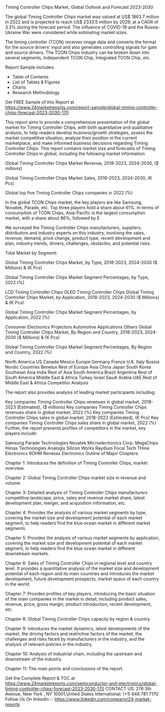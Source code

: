 Timing Controller Chips Market, Global Outlook and Forecast 2023-2030

The global Timing Controller Chips market was valued at US$ 1863.7 million in 2022 and is projected to reach US$ 2333.5 million by 2029, at a CAGR of 3.3% during the forecast period. The influence of COVID-19 and the Russia-Ukraine War were considered while estimating market sizes.

The timing controller (TCON) receives image data and converts the format for the source drivers' input and also generates controlling signals for gate and source drivers. The TCON Chips industry can be broken down into several segments, Independent TCON Chip, Integrated TCON Chip, etc.

Report Sample includes:
- Table of Contents
- List of Tables & Figures
- Charts
- Research Methodology

Get FREE Sample of this Report at https://www.24marketreports.com/report-sample/global-timing-controller-chips-forecast-2023-2030-170

This report aims to provide a comprehensive presentation of the global market for Timing Controller Chips, with both quantitative and qualitative analysis, to help readers develop business/growth strategies, assess the market competitive situation, analyze their position in the current marketplace, and make informed business decisions regarding Timing Controller Chips. This report contains market size and forecasts of Timing Controller Chips in global, including the following market information:

Global Timing Controller Chips Market Revenue, 2018-2023, 2024-2030, ($ millions)

Global Timing Controller Chips Market Sales, 2018-2023, 2024-2030, (K Pcs)

Global top five Timing Controller Chips companies in 2022 (%)

In the global TCON Chips market, the key players are like Samsung, Novatek, Parade, etc. Top three players hold a share about 61%. In terms of consumption of TCON Chips, Asia-Pacific is the largest consumption market, with a share about 86%, followed by E

We surveyed the Timing Controller Chips manufacturers, suppliers, distributors and industry experts on this industry, involving the sales, revenue, demand, price change, product type, recent development and plan, industry trends, drivers, challenges, obstacles, and potential risks.

Total Market by Segment:

Global Timing Controller Chips Market, by Type, 2018-2023, 2024-2030 ($ Millions) & (K Pcs)

Global Timing Controller Chips Market Segment Percentages, by Type, 2022 (%)

LCD Timing Controller Chips
OLED Timing Controller Chips
Global Timing Controller Chips Market, by Application, 2018-2023, 2024-2030 ($ Millions) & (K Pcs)

Global Timing Controller Chips Market Segment Percentages, by Application, 2022 (%)

Consumer Electronics
Projectors
Automotive Applications
Others
Global Timing Controller Chips Market, By Region and Country, 2018-2023, 2024-2030 ($ Millions) & (K Pcs)

Global Timing Controller Chips Market Segment Percentages, By Region and Country, 2022 (%)

North America
US
Canada
Mexico
Europe
Germany
France
U.K.
Italy
Russia
Nordic Countries
Benelux
Rest of Europe
Asia
China
Japan
South Korea
Southeast Asia
India
Rest of Asia
South America
Brazil
Argentina
Rest of South America
Middle East & Africa
Turkey
Israel
Saudi Arabia
UAE
Rest of Middle East & Africa
Competitor Analysis

The report also provides analysis of leading market participants including:

Key companies Timing Controller Chips revenues in global market, 2018-2023 (Estimated), ($ millions)
Key companies Timing Controller Chips revenues share in global market, 2022 (%)
Key companies Timing Controller Chips sales in global market, 2018-2023 (Estimated), (K Pcs)
Key companies Timing Controller Chips sales share in global market, 2022 (%)
Further, the report presents profiles of competitors in the market, key players include:

Samsung
Parade Technologies
Novatek Microelectronics Corp.
MegaChips
Himax Technologies
Analogix
Silicon Works
Raydium
Focal Tech
THine Electronics
ROHM
Renesas Electronics
Outline of Major Chapters:

Chapter 1: Introduces the definition of Timing Controller Chips, market overview.

Chapter 2: Global Timing Controller Chips market size in revenue and volume.

Chapter 3: Detailed analysis of Timing Controller Chips manufacturers competitive landscape, price, sales and revenue market share, latest development plan, merger, and acquisition information, etc.

Chapter 4: Provides the analysis of various market segments by type, covering the market size and development potential of each market segment, to help readers find the blue ocean market in different market segments.

Chapter 5: Provides the analysis of various market segments by application, covering the market size and development potential of each market segment, to help readers find the blue ocean market in different downstream markets.

Chapter 6: Sales of Timing Controller Chips in regional level and country level. It provides a quantitative analysis of the market size and development potential of each region and its main countries and introduces the market development, future development prospects, market space of each country in the world.

Chapter 7: Provides profiles of key players, introducing the basic situation of the main companies in the market in detail, including product sales, revenue, price, gross margin, product introduction, recent development, etc.

Chapter 8: Global Timing Controller Chips capacity by region & country.

Chapter 9: Introduces the market dynamics, latest developments of the market, the driving factors and restrictive factors of the market, the challenges and risks faced by manufacturers in the industry, and the analysis of relevant policies in the industry.

Chapter 10: Analysis of industrial chain, including the upstream and downstream of the industry.

Chapter 11: The main points and conclusions of the report.

Get the Complete Report & TOC at https://www.24marketreports.com/semiconductor-and-electronics/global-timing-controller-chips-forecast-2023-2030-170
CONTACT US:
276 5th Avenue, New York , NY 10001,United States
International: (+1) 646 781 7170
Follow Us On linkedin :- https://www.linkedin.com/company/24-market-reports
